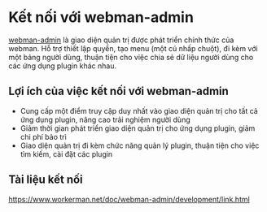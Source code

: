 # Kết nối với webman-admin

[webman-admin](https://www.workerman.net/plugin/82) là giao diện quản trị được phát triển chính thức của webman.
Hỗ trợ thiết lập quyền, tạo menu (một cú nhấp chuột), đi kèm với một bảng người dùng, thuận tiện cho việc chia sẻ dữ liệu người dùng cho các ứng dụng plugin khác nhau.

## Lợi ích của việc kết nối với webman-admin

* Cung cấp một điểm truy cập duy nhất vào giao diện quản trị cho tất cả ứng dụng plugin, nâng cao trải nghiệm người dùng
* Giảm thời gian phát triển giao diện quản trị cho ứng dụng plugin, giảm chi phí bảo trì
* Giao diện quản trị đi kèm chức năng quản lý plugin, thuận tiện cho việc tìm kiếm, cài đặt các plugin

## Tài liệu kết nối
https://www.workerman.net/doc/webman-admin/development/link.html
